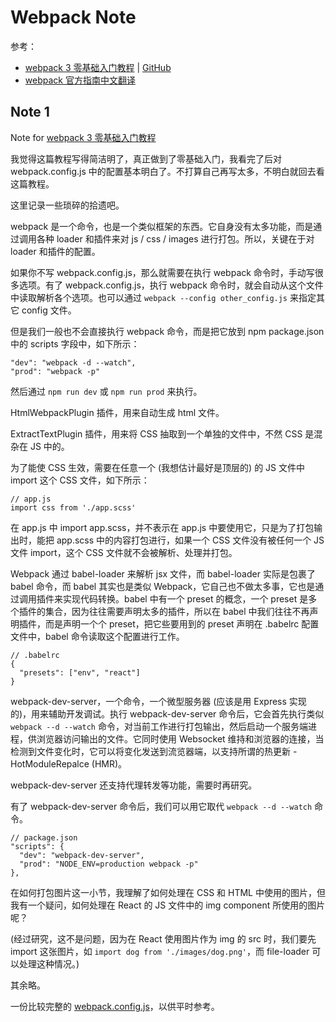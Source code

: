 # Webpack Note

参考：

- [webpack 3 零基础入门教程](http://webpackbook.rails365.net/466996) | [GitHub](https://github.com/hfpp2012/hello-webpack)
- [webpack 官方指南中文翻译](https://doc.webpack-china.org/guides/)

## Note 1

Note for [webpack 3 零基础入门教程](http://webpackbook.rails365.net/466996)

我觉得这篇教程写得简洁明了，真正做到了零基础入门，我看完了后对 webpack.config.js 中的配置基本明白了。不打算自己再写太多，不明白就回去看这篇教程。

这里记录一些琐碎的拾遗吧。

webpack 是一个命令，也是一个类似框架的东西。它自身没有太多功能，而是通过调用各种 loader 和插件来对 js / css / images 进行打包。所以，关键在于对 loader 和插件的配置。

如果你不写 webpack.config.js，那么就需要在执行 webpack 命令时，手动写很多选项。有了 webpack.config.js，执行 webpack 命令时，就会自动从这个文件中读取解析各个选项。也可以通过 `webpack --config other_config.js` 来指定其它 config 文件。

但是我们一般也不会直接执行 webpack 命令，而是把它放到 npm package.json 中的 scripts 字段中，如下所示：

    "dev": "webpack -d --watch",
    "prod": "webpack -p"

然后通过 `npm run dev` 或 `npm run prod` 来执行。

HtmlWebpackPlugin 插件，用来自动生成 html 文件。

ExtractTextPlugin 插件，用来将 CSS 抽取到一个单独的文件中，不然 CSS 是混杂在 JS 中的。

为了能使 CSS 生效，需要在任意一个 (我想估计最好是顶层的) 的 JS 文件中 import 这个 CSS 文件，如下所示：

    // app.js
    import css from './app.scss'

在 app.js 中 import app.scss，并不表示在 app.js 中要使用它，只是为了打包输出时，能把 app.scss 中的内容打包进行，如果一个 CSS 文件没有被任何一个 JS 文件 import，这个 CSS 文件就不会被解析、处理并打包。

Webpack 通过 babel-loader 来解析 jsx 文件，而 babel-loader 实际是包裹了 babel 命令，而 babel 其实也是类似 Webpack，它自己也不做太多事，它也是通过调用插件来实现代码转换。babel 中有一个 preset 的概念，一个 preset 是多个插件的集合，因为往往需要声明太多的插件，所以在 babel 中我们往往不再声明插件，而是声明一个个 preset，把它些要用到的 preset 声明在 .babelrc 配置文件中，babel 命令读取这个配置进行工作。

    // .babelrc
    {
      "presets": ["env", "react"]
    }

webpack-dev-server，一个命令，一个微型服务器 (应该是用 Express 实现的)，用来辅助开发调试。执行 webpack-dev-server 命令后，它会首先执行类似 `webpack --d --watch` 命令，对当前工作进行打包输出，然后启动一个服务端进程，供浏览器访问输出的文件。它同时使用 Websocket 维持和浏览器的连接，当检测到文件变化时，它可以将变化发送到流览器端，以支持所谓的热更新 - HotModuleRepalce (HMR)。

webpack-dev-server 还支持代理转发等功能，需要时再研究。

有了 webpack-dev-server 命令后，我们可以用它取代 `webpack --d --watch` 命令。

    // package.json
    "scripts": {
      "dev": "webpack-dev-server",
      "prod": "NODE_ENV=production webpack -p"
    },

在如何打包图片这一小节，我理解了如何处理在 CSS 和 HTML 中使用的图片，但我有一个疑问，如何处理在 React 的 JS 文件中的 img component 所使用的图片呢？

(经过研究，这不是问题，因为在 React 使用图片作为 img 的 src 时，我们要先 import 这张图片，如 `import dog from './images/dog.png'`，而 file-loader 可以处理这种情况。)

其余略。

一份比较完整的 [webpack.config.js](../codes/hello-webpack/webpack.config.js)，以供平时参考。
